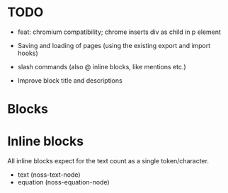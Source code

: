# TODO
- feat: chromium compatibility; chrome inserts div as child in p element

- Saving and loading of pages (using the existing export and import hooks)
- slash commands (also @ inline blocks, like mentions etc.)

- Improve block title and descriptions

# Blocks

# Inline blocks
All inline blocks expect for the text count as a single token/character.

- text (noss-text-node)
- equation (noss-equation-node)